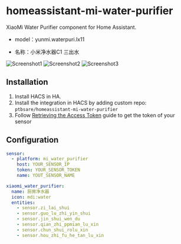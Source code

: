 # homeassistant-mi-water-purifier
XiaoMi Water Purifier component for Home Assistant.

* model：yunmi.waterpuri.lx11

* 名称：小米净水器C1 三出水


![Screenshot1](https://raw.githubusercontent.com/ptbsare/homeassistant-mi-water-purifier/master/screenshot1.png)
![Screenshot2](https://raw.githubusercontent.com/ptbsare/homeassistant-mi-water-purifier/master/screenshot2.png)
![Screenshot3](https://raw.githubusercontent.com/ptbsare/homeassistant-mi-water-purifier/master/screenshot3.png)

## Installation
1. Install HACS in HA.
2. Install the integration in HACS by adding custom repo: `ptbsare/homeassistant-mi-water-purifier`
3. Follow [Retrieving the Access Token](https://home-assistant.io/components/vacuum.xiaomi_miio/#retrieving-the-access-token) guide to get the token of your sensor

## Configuration
```yaml
sensor:
  - platform: mi_water_purifier
    host: YOUR_SENSOR_IP
    token: YOUR_SENSOR_TOKEN
    name: YOUT_SENSOR_NAME
```

```yaml
xiaomi_water_purifier:
  name: 厨房净水器
  icon: mdi:water
  entities:
    - sensor.zi_lai_shui
    - sensor.guo_lu_zhi_yin_shui
    - sensor.jin_shui_wen_du
    - sensor.qian_zhi_ppmian_lu_xin
    - sensor.chun_shui_rolu_xin
    - sensor.hou_zhi_fu_he_tan_lu_xin
```

